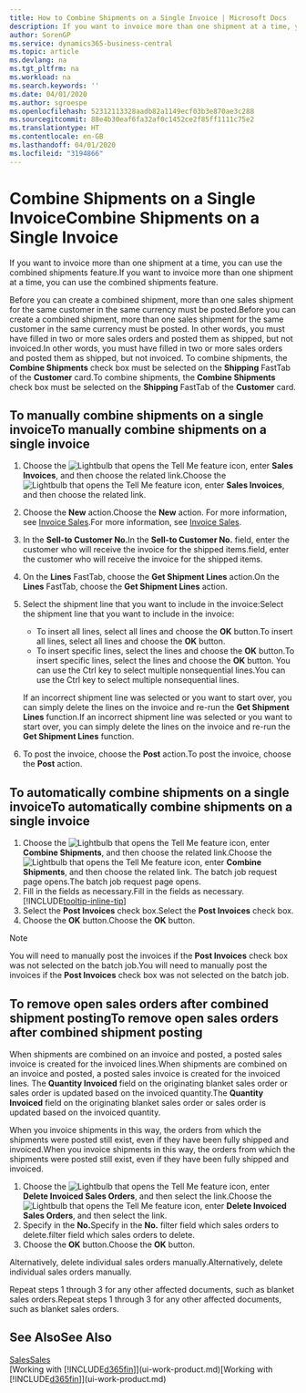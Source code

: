 ```yaml
---
title: How to Combine Shipments on a Single Invoice | Microsoft Docs
description: If you want to invoice more than one shipment at a time, you can use the combined shipments feature.
author: SorenGP
ms.service: dynamics365-business-central
ms.topic: article
ms.devlang: na
ms.tgt_pltfrm: na
ms.workload: na
ms.search.keywords: ''
ms.date: 04/01/2020
ms.author: sgroespe
ms.openlocfilehash: 52312113328aadb82a1149ecf03b3e870ae3c288
ms.sourcegitcommit: 88e4b30eaf6fa32af0c1452ce2f85ff1111c75e2
ms.translationtype: HT
ms.contentlocale: en-GB
ms.lasthandoff: 04/01/2020
ms.locfileid: "3194866"
---
```

# <a name="combine-shipments-on-a-single-invoice"></a><span data-ttu-id="af5c7-103">Combine Shipments on a Single Invoice</span><span class="sxs-lookup"><span data-stu-id="af5c7-103">Combine Shipments on a Single Invoice</span></span>
<span data-ttu-id="af5c7-104">If you want to invoice more than one shipment at a time, you can use the combined shipments feature.</span><span class="sxs-lookup"><span data-stu-id="af5c7-104">If you want to invoice more than one shipment at a time, you can use the combined shipments feature.</span></span>  

 <span data-ttu-id="af5c7-105">Before you can create a combined shipment, more than one sales shipment for the same customer in the same currency must be posted.</span><span class="sxs-lookup"><span data-stu-id="af5c7-105">Before you can create a combined shipment, more than one sales shipment for the same customer in the same currency must be posted.</span></span> <span data-ttu-id="af5c7-106">In other words, you must have filled in two or more sales orders and posted them as shipped, but not invoiced.</span><span class="sxs-lookup"><span data-stu-id="af5c7-106">In other words, you must have filled in two or more sales orders and posted them as shipped, but not invoiced.</span></span> <span data-ttu-id="af5c7-107">To combine shipments, the **Combine Shipments** check box must be selected on the **Shipping** FastTab of the **Customer** card.</span><span class="sxs-lookup"><span data-stu-id="af5c7-107">To combine shipments, the **Combine Shipments** check box must be selected on the **Shipping** FastTab of the **Customer** card.</span></span>  

## <a name="to-manually-combine-shipments-on-a-single-invoice"></a><span data-ttu-id="af5c7-108">To manually combine shipments on a single invoice</span><span class="sxs-lookup"><span data-stu-id="af5c7-108">To manually combine shipments on a single invoice</span></span>  
1. <span data-ttu-id="af5c7-109">Choose the ![Lightbulb that opens the Tell Me feature](media/ui-search/search_small.png "Tell me what you want to do") icon, enter **Sales Invoices**, and then choose the related link.</span><span class="sxs-lookup"><span data-stu-id="af5c7-109">Choose the ![Lightbulb that opens the Tell Me feature](media/ui-search/search_small.png "Tell me what you want to do") icon, enter **Sales Invoices**, and then choose the related link.</span></span>  
2. <span data-ttu-id="af5c7-110">Choose the **New** action.</span><span class="sxs-lookup"><span data-stu-id="af5c7-110">Choose the **New** action.</span></span> <span data-ttu-id="af5c7-111">For more information, see [Invoice Sales](sales-how-invoice-sales.md).</span><span class="sxs-lookup"><span data-stu-id="af5c7-111">For more information, see [Invoice Sales](sales-how-invoice-sales.md).</span></span>
3. <span data-ttu-id="af5c7-112">In the **Sell-to Customer No.**</span><span class="sxs-lookup"><span data-stu-id="af5c7-112">In the **Sell-to Customer No.**</span></span> <span data-ttu-id="af5c7-113">field, enter the customer who will receive the invoice for the shipped items.</span><span class="sxs-lookup"><span data-stu-id="af5c7-113">field, enter the customer who will receive the invoice for the shipped items.</span></span>  
4. <span data-ttu-id="af5c7-114">On the **Lines** FastTab, choose the **Get Shipment Lines** action.</span><span class="sxs-lookup"><span data-stu-id="af5c7-114">On the **Lines** FastTab, choose the **Get Shipment Lines** action.</span></span>  
5. <span data-ttu-id="af5c7-115">Select the shipment line that you want to include in the invoice:</span><span class="sxs-lookup"><span data-stu-id="af5c7-115">Select the shipment line that you want to include in the invoice:</span></span>  

    - <span data-ttu-id="af5c7-116">To insert all lines, select all lines and choose the **OK** button.</span><span class="sxs-lookup"><span data-stu-id="af5c7-116">To insert all lines, select all lines and choose the **OK** button.</span></span>  
    - <span data-ttu-id="af5c7-117">To insert specific lines, select the lines and choose the **OK** button.</span><span class="sxs-lookup"><span data-stu-id="af5c7-117">To insert specific lines, select the lines and choose the **OK** button.</span></span> <span data-ttu-id="af5c7-118">You can use the Ctrl key to select multiple nonsequential lines.</span><span class="sxs-lookup"><span data-stu-id="af5c7-118">You can use the Ctrl key to select multiple nonsequential lines.</span></span>  

    <span data-ttu-id="af5c7-119">If an incorrect shipment line was selected or you want to start over, you can simply delete the lines on the invoice and re-run the **Get Shipment Lines** function.</span><span class="sxs-lookup"><span data-stu-id="af5c7-119">If an incorrect shipment line was selected or you want to start over, you can simply delete the lines on the invoice and re-run the **Get Shipment Lines** function.</span></span>  
7. <span data-ttu-id="af5c7-120">To post the invoice, choose the **Post** action.</span><span class="sxs-lookup"><span data-stu-id="af5c7-120">To post the invoice, choose the **Post** action.</span></span>  

## <a name="to-automatically-combine-shipments-on-a-single-invoice"></a><span data-ttu-id="af5c7-121">To automatically combine shipments on a single invoice</span><span class="sxs-lookup"><span data-stu-id="af5c7-121">To automatically combine shipments on a single invoice</span></span>  
1. <span data-ttu-id="af5c7-122">Choose the ![Lightbulb that opens the Tell Me feature](media/ui-search/search_small.png "Tell me what you want to do") icon, enter **Combine Shipments**, and then choose the related link.</span><span class="sxs-lookup"><span data-stu-id="af5c7-122">Choose the ![Lightbulb that opens the Tell Me feature](media/ui-search/search_small.png "Tell me what you want to do") icon, enter **Combine Shipments**, and then choose the related link.</span></span> <span data-ttu-id="af5c7-123">The batch job request page opens.</span><span class="sxs-lookup"><span data-stu-id="af5c7-123">The batch job request page opens.</span></span>  
2. <span data-ttu-id="af5c7-124">Fill in the fields as necessary.</span><span class="sxs-lookup"><span data-stu-id="af5c7-124">Fill in the fields as necessary.</span></span> [!INCLUDE[tooltip-inline-tip](includes/tooltip-inline-tip_md.md)]
3. <span data-ttu-id="af5c7-125">Select the **Post Invoices** check box.</span><span class="sxs-lookup"><span data-stu-id="af5c7-125">Select the **Post Invoices** check box.</span></span>  
4.  <span data-ttu-id="af5c7-126">Choose the **OK** button.</span><span class="sxs-lookup"><span data-stu-id="af5c7-126">Choose the **OK** button.</span></span>  

> [!NOTE]  
>  <span data-ttu-id="af5c7-127">You will need to manually post the invoices if the **Post Invoices** check box was not selected on the batch job.</span><span class="sxs-lookup"><span data-stu-id="af5c7-127">You will need to manually post the invoices if the **Post Invoices** check box was not selected on the batch job.</span></span>  

## <a name="to-remove-open-sales-orders-after-combined-shipment-posting"></a><span data-ttu-id="af5c7-128">To remove open sales orders after combined shipment posting</span><span class="sxs-lookup"><span data-stu-id="af5c7-128">To remove open sales orders after combined shipment posting</span></span> 
<span data-ttu-id="af5c7-129">When shipments are combined on an invoice and posted, a posted sales invoice is created for the invoiced lines.</span><span class="sxs-lookup"><span data-stu-id="af5c7-129">When shipments are combined on an invoice and posted, a posted sales invoice is created for the invoiced lines.</span></span> <span data-ttu-id="af5c7-130">The **Quantity Invoiced** field on the originating blanket sales order or sales order is updated based on the invoiced quantity.</span><span class="sxs-lookup"><span data-stu-id="af5c7-130">The **Quantity Invoiced** field on the originating blanket sales order or sales order is updated based on the invoiced quantity.</span></span>  

<span data-ttu-id="af5c7-131">When you invoice shipments in this way, the orders from which the shipments were posted still exist, even if they have been fully shipped and invoiced.</span><span class="sxs-lookup"><span data-stu-id="af5c7-131">When you invoice shipments in this way, the orders from which the shipments were posted still exist, even if they have been fully shipped and invoiced.</span></span>   

1. <span data-ttu-id="af5c7-132">Choose the ![Lightbulb that opens the Tell Me feature](media/ui-search/search_small.png "Tell me what you want to do") icon, enter **Delete Invoiced Sales Orders**, and then select the link.</span><span class="sxs-lookup"><span data-stu-id="af5c7-132">Choose the ![Lightbulb that opens the Tell Me feature](media/ui-search/search_small.png "Tell me what you want to do") icon, enter **Delete Invoiced Sales Orders**, and then select the link.</span></span>  
2. <span data-ttu-id="af5c7-133">Specify in the **No.**</span><span class="sxs-lookup"><span data-stu-id="af5c7-133">Specify in the **No.**</span></span> <span data-ttu-id="af5c7-134">filter field which sales orders to delete.</span><span class="sxs-lookup"><span data-stu-id="af5c7-134">filter field which sales orders to delete.</span></span>  
3. <span data-ttu-id="af5c7-135">Choose the **OK** button.</span><span class="sxs-lookup"><span data-stu-id="af5c7-135">Choose the **OK** button.</span></span>  

<span data-ttu-id="af5c7-136">Alternatively, delete individual sales orders manually.</span><span class="sxs-lookup"><span data-stu-id="af5c7-136">Alternatively, delete individual sales orders manually.</span></span>  

<span data-ttu-id="af5c7-137">Repeat steps 1 through 3 for any other affected documents, such as blanket sales orders.</span><span class="sxs-lookup"><span data-stu-id="af5c7-137">Repeat steps 1 through 3 for any other affected documents, such as blanket sales orders.</span></span>

## <a name="see-also"></a><span data-ttu-id="af5c7-138">See Also</span><span class="sxs-lookup"><span data-stu-id="af5c7-138">See Also</span></span>  
[<span data-ttu-id="af5c7-139">Sales</span><span class="sxs-lookup"><span data-stu-id="af5c7-139">Sales</span></span>](sales-manage-sales.md)  
<span data-ttu-id="af5c7-140">[Working with [!INCLUDE[d365fin](includes/d365fin_md.md)]](ui-work-product.md)</span><span class="sxs-lookup"><span data-stu-id="af5c7-140">[Working with [!INCLUDE[d365fin](includes/d365fin_md.md)]](ui-work-product.md)</span></span>
